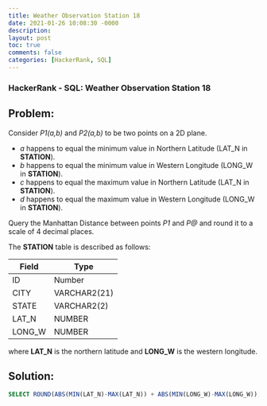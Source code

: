 ```yaml
---
title: Weather Observation Station 18
date: 2021-01-26 10:08:30 -0000
description: 
layout: post
toc: true
comments: false
categories: [HackerRank, SQL]
---
```


### HackerRank - SQL: Weather Observation Station 18

## Problem:

Consider *P1(a,b)* and *P2(a,b)* to be two points on a 2D plane.

* *a* happens to equal the minimum value in Northern Latitude (LAT_N in **STATION**).
* *b* happens to equal the minimum value in Western Longitude (LONG_W in **STATION**).
* *c* happens to equal the maximum value in Northern Latitude (LAT_N in **STATION**).
* *d* happens to equal the maximum value in Western Longitude (LONG_W in **STATION**).

Query the Manhattan Distance between points *P1* and  *P@* and round it to a scale of 4 decimal places.

The **STATION** table is described as follows:

| Field      | Type |
| ----------- | ----------- |
| ID      | Number       |
| CITY   | VARCHAR2(21)        |
| STATE   | VARCHAR2(2)        |
| LAT_N   | NUMBER        |
| LONG_W   | NUMBER        |

where **LAT_N** is the northern latitude and **LONG_W** is the western longitude.

## Solution:

```sql
SELECT ROUND(ABS(MIN(LAT_N)-MAX(LAT_N)) + ABS(MIN(LONG_W)-MAX(LONG_W)), 4) FROM STATION;
```

